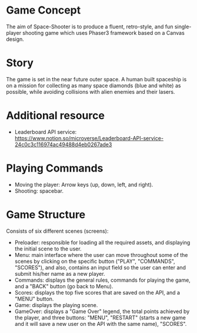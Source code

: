 # Game Concept
The aim of Space-Shooter is to produce a fluent, retro-style, and fun single-player shooting game which uses Phaser3 framework based on a Canvas design.

# Story
The game is set in the near future outer space.
A human built spaceship is on a mission for collecting as many space diamonds (blue and white) as possible, while avoiding collisions with alien enemies and their lasers.

# Additional resource
- Leaderboard API service: https://www.notion.so/microverse/Leaderboard-API-service-24c0c3c116974ac49488d4eb0267ade3

# Playing Commands
- Moving the player: Arrow keys (up, down, left, and right).
- Shooting: spacebar.

# Game Structure
Consists of six different scenes (screens):
- Preloader: responsible for loading all the required assets, and displaying the initial scene to the user.
- Menu: main interface where the user can move throughout some of the scenes by clicking on the specific button ("PLAY", "COMMANDS", "SCORES"), and also, contains an input field so the user can enter and submit his/her name as a new player.
- Commands: displays the general rules, commands for playing the game, and a "BACK" button (go back to Menu).
- Scores: displays the top five scores that are saved on the API, and a "MENU" button.
- Game: displays the playing scene.
- GameOver: displays a "Game Over" legend, the total points achieved by the player, and three buttons: "MENU", "RESTART" (starts a new game and it will save a new user on the API with the same name), "SCORES".